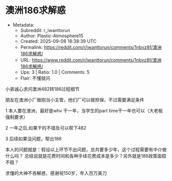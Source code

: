 # 澳洲186求解惑

- Metadata:
  - Subreddit: r_iwanttorun
  - Author: Plastic-Atmosphere15
  - Created: 2025-09-08 18:38:39 UTC
  - Permalink: https://reddit.com/r/iwanttorun/comments/1nbvz8f/澳洲186求解惑/
  - URL: https://www.reddit.com/r/iwanttorun/comments/1nbvz8f/澳洲186求解惑/
  - Ups: 3 | Ratio: 1.0 | Comments: 5
  - Flair: 不懂就问


小弟诚心求问澳洲482转186过程细节

朋友在澳洲小厂做刚当小主管，他们厂可以做担保，不过需要满足条件

1 本人要在澳洲，最好是whv 干一年，当学生的part
time干一年也可以（大老板强制要求）

2 一年之后,如果干的不错及可以帮下482

3 后续如果没问题，帮出186

本人的问题就是：假设以上环节不出问题，总共要多少年，这个过程需要有中介做什么吗？
总结说就是花费时间和各种手续花费成本是多少？另外就是186政策面稳不稳？

求懂的大神不吝解惑，感谢祝150岁，年入百万美刀

